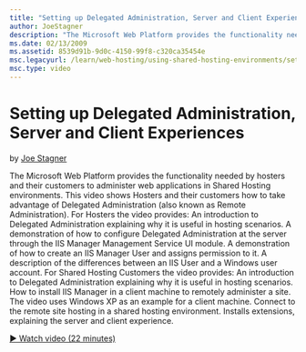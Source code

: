 ```yaml
---
title: "Setting up Delegated Administration, Server and Client Experiences"
author: JoeStagner
description: "The Microsoft Web Platform provides the functionality needed by hosters and their customers to administer web applications in Shared Hosting environments. Th..."
ms.date: 02/13/2009
ms.assetid: 8539d91b-9d0c-4150-99f8-c320ca35454e
msc.legacyurl: /learn/web-hosting/using-shared-hosting-environments/setting-up-delegated-administration-server-and-client-experiences
msc.type: video
---
```

# Setting up Delegated Administration, Server and Client Experiences

by [Joe Stagner](https://github.com/JoeStagner)

The Microsoft Web Platform provides the functionality needed by hosters and their customers to administer web applications in Shared Hosting environments. This video shows Hosters and their customers how to take advantage of Delegated Administration (also known as Remote Administration). For Hosters the video provides: An introduction to Delegated Administration explaining why it is useful in hosting scenarios. A demonstration of how to configure Delegated Administration at the server through the IIS Manager Management Service UI module. A demonstration of how to create an IIS Manager User and assigns permission to it. A description of the differences between an IIS User and a Windows user account. For Shared Hosting Customers the video provides: An introduction to Delegated Administration explaining why it is useful in hosting scenarios. How to install IIS Manager in a client machine to remotely administer a site. The video uses Windows XP as an example for a client machine. Connect to the remote site hosting in a shared hosting environment. Installs extensions, explaining the server and client experience.

[&#9654; Watch video (22 minutes)](https://channel9.msdn.com/Blogs/IIS-NET-Site-Videos/setting-up-delegated-administration-server-and-client-experiences)

